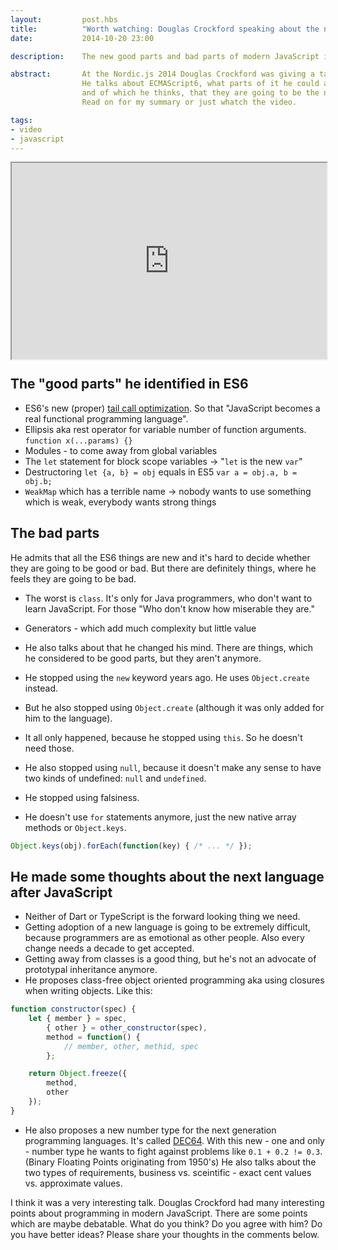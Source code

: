 ```yaml
---
layout:         post.hbs
title:          "Worth watching: Douglas Crockford speaking about the new good parts of JavaScript in 2014"
date:           2014-10-20 23:00

description:    The new good parts and bad parts of modern JavaScript in 2014. ES6, class-free object oriented programming, tail call optimization and many more.

abstract:       At the Nordic.js 2014 Douglas Crockford was giving a talk about what he considers to be "the good parts" of JavaScript in 2014.
                He talks about ECMAScript6, what parts of it he could already identify as the new good parts,
                and of which he thinks, that they are going to be the new bad parts.
                Read on for my summary or just whatch the video.

tags:
- video
- javascript
---
```



<div style="padding: 30px 0 56.25%; background-color: #000; position: relative;"><iframe style="position: absolute; width: 100%; height: 100%; top: 0; right: 0; bottom: 0; left: 0;" src="http://www.youtube.com/embed/PSGEjv3Tqo0"></iframe></div>

## The "good parts" he identified in ES6

- ES6's new (proper) [tail call optimization](http://duartes.org/gustavo/blog/post/tail-calls-optimization-es6/).
  So that "JavaScript becomes a real functional programming language".
- Ellipsis aka rest operator for variable number of function arguments.<br>
`function x(...params) {}`
- Modules - to come away from global variables
- The `let` statement for block scope variables -> "`let` is the new `var`"
- Destructoring `let {a, b} = obj` equals in ES5 `var a = obj.a, b = obj.b;`
- `WeakMap` which has a terrible name -> nobody wants to use something which is weak, everybody wants strong things


## The bad parts

He admits that all the ES6 things are new and it's hard to decide whether they are going to be good or bad.
But there are definitely things, where he feels they are going to be bad.
- The worst is `class`. It's only for Java programmers, who don't want to learn JavaScript. For those "Who don't know how miserable they are."
- Generators - which add much complexity but little value

- He also talks about that he changed his mind. There are things, which he considered to be good parts, but they aren't anymore.
- He stopped using the `new` keyword years ago. He uses `Object.create` instead.
- But he also stopped using `Object.create` (although it was only added for him to the language).
- It all only happened, because he stopped using `this`. So he doesn't need those.
- He also stopped using `null`, because it doesn't make any sense to have two kinds of undefined: `null` and `undefined`.
- He stopped using falsiness.
- He doesn't use `for` statements anymore, just the new native array methods or `Object.keys`.
```JavaScript
Object.keys(obj).forEach(function(key) { /* ... */ });
```


## He made some thoughts about the next language after JavaScript

- Neither of Dart or TypeScript is the forward looking thing we need.
- Getting adoption of a new language is going to be extremely difficult, because programmers are as emotional as other people.
Also every change needs a decade to get accepted.
- Getting away from classes is a good thing, but he's not an advocate of prototypal inheritance anymore.
- He proposes class-free object oriented programming aka using closures when writing objects. Like this:
```JavaScript
function constructor(spec) {
    let { member } = spec,
        { other } = other_constructor(spec),
        method = function() {
            // member, other, methid, spec
        };

    return Object.freeze({
        method,
        other
    });
}
```
- He also proposes a new number type for the next generation programming languages. It's called [DEC64](http://dec64.com/).
With this new - one and only - number type he wants to fight against problems like `0.1 + 0.2 != 0.3`. (Binary Floating Points originating from 1950's)
He also talks about the two types of requirements, business vs. sceintific - exact cent values vs. approximate values. 


I think it was a very interesting talk. Douglas Crockford had many interesting points about programming in modern JavaScript.
There are some points which are maybe debatable.
What do you think? Do you agree with him? Do you have better ideas? Please share your thoughts in the comments below.